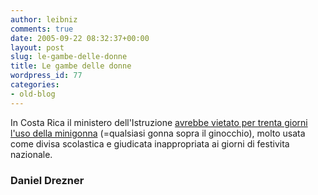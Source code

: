 ```yaml
---
author: leibniz
comments: true
date: 2005-09-22 08:32:37+00:00
layout: post
slug: le-gambe-delle-donne
title: Le gambe delle donne
wordpress_id: 77
categories:
- old-blog
---
```


In Costa Rica il ministero dell'Istruzione [avrebbe vietato per trenta giorni l'uso della minigonna](http://www.danieldrezner.com/archives/002321.html) (=qualsiasi gonna sopra il ginocchio), molto usata come divisa scolastica e giudicata inappropriata ai giorni di festivita nazionale.  



### Daniel Drezner
